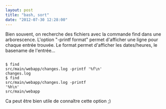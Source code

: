 ```yaml
---
layout: post
title: "bash, sort"
date: "2012-07-30 12:28:00"
---
```

Bien souvent, on recherche des fichiers avec la commande find dans une arborescence.  L'option "-printf format" permet d'afficher une ligne pour chaque entrée trouvée. Le format permet d'afficher les dates/heures, le basename de l'entrée...  <pre><code><br />$ find src/main/webapp/changes.log -printf '%f\n'<br />changes.log<br />$ find src/main/webapp/changes.log -printf '%h\n'<br />src/main/webapp<br /></code></pre> Ca peut être bien utile de connaître cette option ;)
